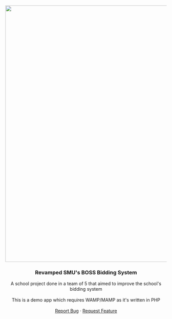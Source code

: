 <!-- PROJECT LOGO -->
<br />
<p align="center">
<a align="center">
  <img src="https://user-images.githubusercontent.com/54570187/95412102-bf880080-095a-11eb-808c-5f9fb07766d8.png" width="800px"/>
</a>

  <h3 align="center">Revamped SMU's BOSS Bidding System</h3>

  <p align="center">
    A school project done in a team of 5 that aimed to improve the school's bidding system
    <br />
    <br />
    This is a demo app which requires WAMP/MAMP as it's written in PHP
    <br />
    <br />
    <a href="https://github.com/lifuhuang97/course-bidding-system/issues">Report Bug</a>
    ·
    <a href="https://github.com/lifuhuang97/course-bidding-system/issues">Request Feature</a>
  </p>
</p>
